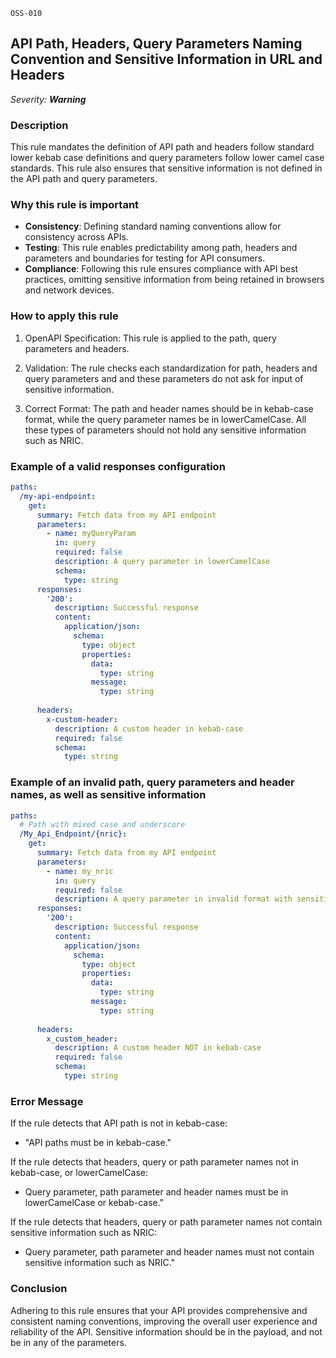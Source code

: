 `OSS-010`

## API Path, Headers, Query Parameters Naming Convention and Sensitive Information in URL and Headers

_Severity: **Warning**_

### Description

This rule mandates the definition of API path and headers follow standard lower kebab case definitions and query parameters follow lower camel case standards.  This rule also ensures that sensitive information is not defined in the API path and query parameters.

### Why this rule is important

- **Consistency**: Defining standard naming conventions allow for consistency across APIs.
- **Testing**: This rule enables predictability among path, headers and parameters and boundaries for testing for API consumers.
- **Compliance**: Following this rule ensures compliance with API best practices, omitting sensitive information from being retained in browsers and network devices.

### How to apply this rule

1. OpenAPI Specification:
   This rule is applied to the path, query parameters and headers.

2. Validation:
   The rule checks each standardization for path, headers and query parameters and and these parameters do not ask for input of sensitive information.

3. Correct Format:
   The path and header names should be in kebab-case format, while the query parameter names be in lowerCamelCase. All these types of parameters should not hold any sensitive information such as NRIC.

### Example of a valid responses configuration

```yaml
paths:
  /my-api-endpoint:
    get:
      summary: Fetch data from my API endpoint
      parameters:
        - name: myQueryParam
          in: query
          required: false
          description: A query parameter in lowerCamelCase
          schema:
            type: string
      responses:
        '200':
          description: Successful response
          content:
            application/json:
              schema:
                type: object
                properties:
                  data:
                    type: string
                  message:
                    type: string
              
      headers:
        x-custom-header:
          description: A custom header in kebab-case
          required: false
          schema:
            type: string
```

### Example of an invalid path, query parameters and header names, as well as sensitive information

```yaml
paths:
  # Path with mixed case and underscore
  /My_Api_Endpoint/{nric}:
    get:
      summary: Fetch data from my API endpoint
      parameters:
        - name: my_nric
          in: query
          required: false
          description: A query parameter in invalid format with sensitive information
      responses:
        '200':
          description: Successful response
          content:
            application/json:
              schema:
                type: object
                properties:
                  data:
                    type: string
                  message:
                    type: string
              
      headers:
        x_custom_header:
          description: A custom header NOT in kebab-case
          required: false
          schema:
            type: string
```

### Error Message

If the rule detects that API path is not in kebab-case:

- "API paths must be in kebab-case."

If the rule detects that headers, query or path parameter names not in kebab-case, or lowerCamelCase:

- Query parameter, path parameter and header names must be in lowerCamelCase or kebab-case."

If the rule detects that headers, query or path parameter names not contain sensitive information such as NRIC:

- Query parameter, path parameter and header names must not contain sensitive information such as NRIC."

### Conclusion

Adhering to this rule ensures that your API provides comprehensive and consistent naming conventions, improving the overall user experience and reliability of the API. Sensitive information should be in the payload, and not be in any of the parameters.
